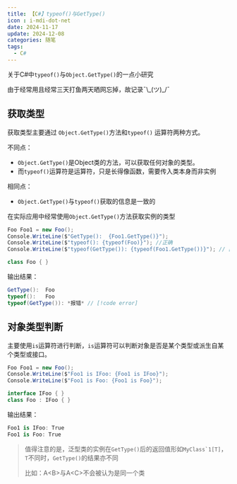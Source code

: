 ```yaml
---
title: 【C#】typeof()与GetType()
icon : i-mdi-dot-net
date: 2024-11-17
update: 2024-12-08
categories: 随笔
tags:
  - C#
---
```


关于C#中`typeof()`与`Object.GetType()`的一点小研究

由于经常用且经常三天打鱼两天晒网忘掉，故记录¯\\\_(ツ)_/¯

<!-- more -->

## 获取类型

获取类型主要通过 `Object.GetType()`方法和`typeof()` 运算符两种方式。

不同点：

- `Object.GetType()`是Object类的方法，可以获取任何对象的类型。
- 而`typeof()`运算符是运算符，只是长得像函数，需要传入类本身而非实例

相同点：

- `Object.GetType()`与`typeof()`获取的信息是一致的

在实际应用中经常使用`Object.GetType()`方法获取实例的类型

```csharp [example.cs]
Foo Foo1 = new Foo();
Console.WriteLine($"GetType():  {Foo1.GetType()}");
Console.WriteLine($"typeof(): {typeof(Foo)}"); //正确
Console.WriteLine($"typeof(GetType()): {typeof(Foo1.GetType())}"); // [!code error]

class Foo { }

```

输出结果：

```csharp
GetType():  Foo
typeof():   Foo
typeof(GetType()): *报错* // [!code error]

```

## 对象类型判断

主要使用`is`运算符进行判断，`is`运算符可以判断对象是否是某个类型或派生自某个类型或接口。

```csharp [example.cs]
Foo Foo1 = new Foo();
Console.WriteLine($"Foo1 is IFoo: {Foo1 is IFoo}");
Console.WriteLine($"Foo1 is Foo: {Foo1 is Foo}");

interface IFoo { }
class Foo : IFoo { }
```

输出结果：

```csharp
Foo1 is IFoo: True
Foo1 is Foo: True
```

> 值得注意的是，泛型类的实例在`GetType()`后的返回值形如``MyClass`1[T]``，`T`不同时，`GetType()`的结果亦不同
>
> 比如：A\<B>与A\<C>不会被认为是同一个类

